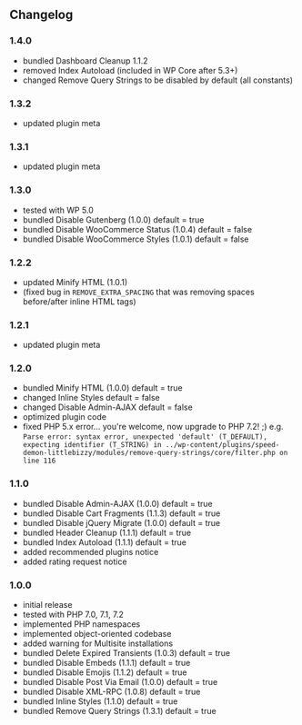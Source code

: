 ## Changelog

### 1.4.0
* bundled Dashboard Cleanup 1.1.2
* removed Index Autoload (included in WP Core after 5.3+)
* changed Remove Query Strings to be disabled by default (all constants)

### 1.3.2
* updated plugin meta

### 1.3.1
* updated plugin meta

### 1.3.0
* tested with WP 5.0
* bundled Disable Gutenberg (1.0.0) default = true
* bundled Disable WooCommerce Status (1.0.4) default = false
* bundled Disable WooCommerce Styles (1.0.1) default = false

### 1.2.2
* updated Minify HTML (1.0.1)
* (fixed bug in `REMOVE_EXTRA_SPACING` that was removing spaces before/after inline HTML tags)

### 1.2.1
* updated plugin meta

### 1.2.0
* bundled Minify HTML (1.0.0) default = true
* changed Inline Styles default = false
* changed Disable Admin-AJAX default = false
* optimized plugin code
* fixed PHP 5.x error... you're welcome, now upgrade to PHP 7.2! ;) e.g. `Parse error: syntax error, unexpected 'default' (T_DEFAULT), expecting identifier (T_STRING) in ../wp-content/plugins/speed-demon-littlebizzy/modules/remove-query-strings/core/filter.php on line 116`

### 1.1.0
* bundled Disable Admin-AJAX (1.0.0) default = true
* bundled Disable Cart Fragments (1.1.3) default = true
* bundled Disable jQuery Migrate (1.0.0) default = true
* bundled Header Cleanup (1.1.1) default = true
* bundled Index Autoload (1.1.1) default = true
* added recommended plugins notice
* added rating request notice

### 1.0.0
* initial release
* tested with PHP 7.0, 7.1, 7.2
* implemented PHP namespaces
* implemented object-oriented codebase
* added warning for Multisite installations
* bundled Delete Expired Transients (1.0.3) default = true
* bundled Disable Embeds (1.1.1) default = true
* bundled Disable Emojis (1.1.2) default = true
* bundled Disable Post Via Email (1.0.0) default = true
* bundled Disable XML-RPC (1.0.8) default = true
* bundled Inline Styles (1.1.0) default = true
* bundled Remove Query Strings (1.3.1) default = true

